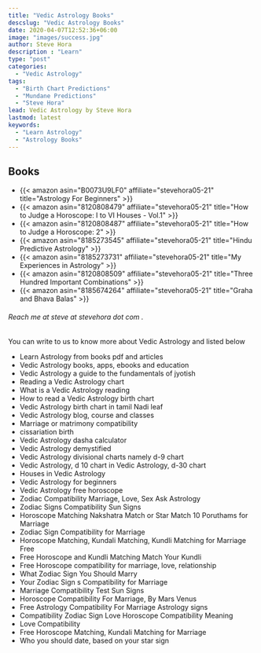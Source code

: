 ```yaml
---
title: "Vedic Astrology Books"
descslug: "Vedic Astrology Books"
date: 2020-04-07T12:52:36+06:00
image: "images/success.jpg"
author: Steve Hora
description : "Learn"
type: "post"
categories: 
  - "Vedic Astrology"
tags:
  - "Birth Chart Predictions"
  - "Mundane Predictions"
  - "Steve Hora"
lead: Vedic Astrology by Steve Hora
lastmod: latest 
keywords:
  - "Learn Astrology"
  - "Astrology Books"
---
```


## Books

* {{< amazon asin="B0073U9LF0" affiliate="stevehora05-21" title="Astrology For Beginners" >}}
* {{< amazon asin="8120808479" affiliate="stevehora05-21" title="How to Judge a Horoscope: I to VI Houses - Vol.1" >}}
* {{< amazon asin="8120808487" affiliate="stevehora05-21" title="How to Judge a Horoscope: 2" >}}
* {{< amazon asin="8185273545" affiliate="stevehora05-21" title="Hindu Predictive Astrology" >}}
* {{< amazon asin="8185273731" affiliate="stevehora05-21" title="My Experiences in Astrology" >}}
* {{< amazon asin="8120808509" affiliate="stevehora05-21" title="Three Hundred Important Combinations" >}}
* {{< amazon asin="8185674264" affiliate="stevehora05-21" title="Graha and Bhava Balas" >}}

###### Reach me at  steve at stevehora dot com .

You can write to us to know more about Vedic Astrology and listed below

* Learn Astrology from books pdf and articles
* Vedic Astrology books, apps, ebooks and education
* Vedic Astrology a guide to the fundamentals of jyotish
* Reading a Vedic Astrology chart
* What is a Vedic Astrology reading
* How to read a Vedic Astrology birth chart
* Vedic Astrology birth chart in tamil Nadi leaf
* Vedic Astrology blog, course and classes
* Marriage or matrimony compatibility
* cissariation birth
* Vedic Astrology dasha calculator
* Vedic Astrology demystified
* Vedic Astrology divisional charts namely d-9 chart
* Vedic Astrology, d 10 chart in Vedic Astrology, d-30 chart
* Houses in Vedic Astrology
* Vedic Astrology for beginners
* Vedic Astrology free horoscope
* Zodiac Compatibility   Marriage, Love, Sex   Ask Astrology
* Zodiac Signs Compatibility   Sun Signs
* Horoscope Matching   Nakshatra Match or Star Match   10 Poruthams for Marriage
* Zodiac Sign Compatibility for Marriage
* Horoscope Matching, Kundali Matching, Kundli Matching for Marriage Free
* Free Horoscope and Kundli Matching   Match Your Kundli
* Free Horoscope compatibility for marriage, love, relationship
* What Zodiac Sign You Should Marry
* Your Zodiac Sign s Compatibility for Marriage
* Marriage Compatibility Test   Sun Signs
* Horoscope Compatibility For Marriage, By Mars   Venus
* Free Astrology Compatibility For Marriage   Astrology signs
* Compatibility Zodiac Sign Love Horoscope Compatibility Meaning
* Love Compatibility
* Free Horoscope Matching, Kundali Matching for Marriage
* Who you should date, based on your star sign
